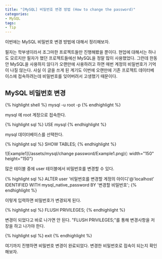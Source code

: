 ```yaml
---
title: "[MySQL] 비밀번호 변경 방법 (How to change the password)"
categories:
- MySQL
tags:
- Tip
---
```


이번에는 MySQL 비밀번호 변경 방법에 대해서 정리해보자.

필자는 학부생이라서 조그마한 프로젝트들만 진행해봤을 뿐이다. 현업에 대해서는 하나도 모르지만 필자가 했던 프로젝트들에선 MySQL을 정말 많이 사용했었다. 그런데 한동안 MySQL을 사용하지 않다가 오랜만에 사용하려고 하면 매번 계정의 비밀번호가 기억이 나질 않는다. 사실 이 글을 쓰게 된 계기도 이번에 오랜만에 기존 프로젝트 데이터베이스에 접속하려는데 비밀번호를 잊어버려서 고생했기 때문이다.

## MySQL 비밀번호 변경

{% highlight shell %}
mysql -u root -p
{% endhighlight %}

mysql 에 root 계정으로 접속한다.

{% highlight sql %}
USE mysql
{% endhighlight %}

mysql 데이터베이스를 선택한다.

{% highlight sql %}
SHOW TABLES;
{% endhighlight %}

![Example1](/assets/mysql/change password/Example1.png){: width="150" height="150"}

많은 테이블 중에 user 테이블에서 비밀번호를 변경할 수 있다.

{% highlight sql %}
ALTER user '비밀번호를 변경할 계정의 아이디'@'localhost' IDENTIFIED WITH mysql_native_password BY '변경할 비밀번호';
{% endhighlight %}

이렇게 입력하면 비밀번호가 변경되게 된다.

{% highlight sql %}
FLUSH PRIVILEGES;
{% endhighlight %}

변경이 되었다고 바로 나가면 안 된다. "FLUSH PRIVILEGES;"를 통해 변경사항을 저장을 하고 나가야 한다.

{% highlight sql %}
exit
{% endhighlight %}

여기까지 진행하면 비밀번호 변경이 완료되었다. 변경한 비밀번호로 접속이 되는지 확인해보자.
